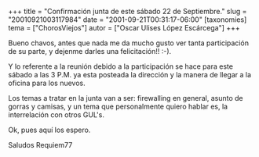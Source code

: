 +++
title = "Confirmación junta de este sábado 22 de Septiembre."
slug = "20010921003117984"
date = "2001-09-21T00:31:17-06:00"
[taxonomies]
tema = ["ChorosViejos"]
autor = ["Oscar Ulises López Escárcega"]
+++

Bueno chavos, antes que nada me da mucho gusto ver tanta participación
de su parte, y dejenme darles una felicitación!! :-).

Y lo referente a la reunión debido a la participación se hace para este
sábado a las 3 P.M. ya esta posteada la dirección y la manera de llegar
a la oficina para los nuevos.

Los temas a tratar en la junta van a ser: firewalling en general, asunto
de gorras y camisas, y un tema que personalmente quiero hablar es, la
interrelación con otros GUL's.

Ok, pues aquí los espero.

Saludos Requiem77

